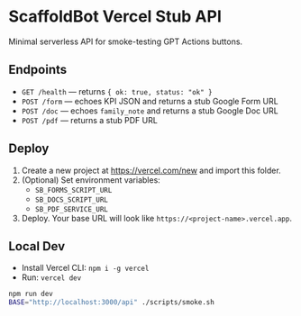 # ScaffoldBot Vercel Stub API

Minimal serverless API for smoke-testing GPT Actions buttons.

## Endpoints
- `GET /health` — returns `{ ok: true, status: "ok" }`
- `POST /form` — echoes KPI JSON and returns a stub Google Form URL
- `POST /doc` — echoes `family_note` and returns a stub Google Doc URL
- `POST /pdf` — returns a stub PDF URL

## Deploy
1. Create a new project at https://vercel.com/new and import this folder.
2. (Optional) Set environment variables:
   - `SB_FORMS_SCRIPT_URL`
   - `SB_DOCS_SCRIPT_URL`
   - `SB_PDF_SERVICE_URL`
3. Deploy. Your base URL will look like `https://<project-name>.vercel.app`.

## Local Dev
- Install Vercel CLI: `npm i -g vercel`
- Run: `vercel dev`


```bash
npm run dev
BASE="http://localhost:3000/api" ./scripts/smoke.sh

```

<!-- seed: 2025-08-31T22:06:38Z -->
